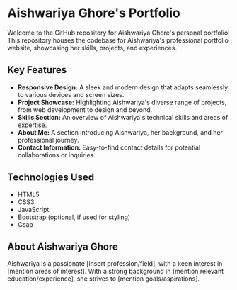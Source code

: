 # Aishwariya Ghore's Portfolio

Welcome to the GitHub repository for Aishwariya Ghore's personal portfolio! This repository houses the codebase for Aishwariya's professional portfolio website, showcasing her skills, projects, and experiences.

## Key Features
- **Responsive Design:** A sleek and modern design that adapts seamlessly to various devices and screen sizes.
- **Project Showcase:** Highlighting Aishwariya's diverse range of projects, from web development to design and beyond.
- **Skills Section:** An overview of Aishwariya's technical skills and areas of expertise.
- **About Me:** A section introducing Aishwariya, her background, and her professional journey.
- **Contact Information:** Easy-to-find contact details for potential collaborations or inquiries.

## Technologies Used
- HTML5
- CSS3
- JavaScript
- Bootstrap (optional, if used for styling)
- Gsap

## About Aishwariya Ghore
Aishwariya is a passionate [insert profession/field], with a keen interest in [mention areas of interest]. With a strong background in [mention relevant education/experience], she strives to [mention goals/aspirations].


